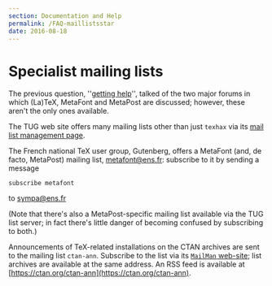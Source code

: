 ```yaml
---
section: Documentation and Help
permalink: /FAQ-maillistsstar
date: 2016-08-18
---
```


# Specialist mailing lists

The previous question, ''[getting help](/FAQ-gethelp)'', talked of
the two major forums in which (La)TeX, MetaFont and MetaPost are
discussed; however, these aren't the only ones available.

The TUG web site offers many mailing lists other than just
`texhax` via its 
[mail list management page](http://tug.org/mailman/listinfo).

The French national TeX user group, Gutenberg, offers a MetaFont (and,
de facto, MetaPost) mailing list, <a href="mailto:metafont@ens.fr">metafont@ens.fr</a>: subscribe to
it by sending a message
```
subscribe metafont
```
to <a href="mailto:sympa@ens.fr">sympa@ens.fr</a>

(Note that there's also a MetaPost-specific mailing list available via the
TUG list server; in fact there's little danger of becoming confused
by subscribing to both.)

Announcements of TeX-related installations on the CTAN
archives are sent to the mailing list `ctan-ann`.  Subscribe
to the list via its [`MailMan`
web-site](https://lists.dante.de/mailman/listinfo/ctan-ann); list archives
are available at the same address.  An RSS feed is available at
[https://ctan.org/ctan-ann](https://ctan.org/ctan-ann).

